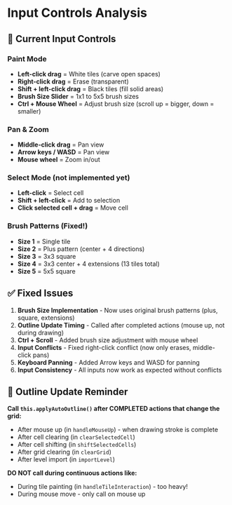 # Input Controls Analysis

## 🎯 **Current Input Controls**

### **Paint Mode**
- **Left-click drag** = White tiles (carve open spaces)
- **Right-click drag** = Erase (transparent)
- **Shift + left-click drag** = Black tiles (fill solid areas)
- **Brush Size Slider** = 1x1 to 5x5 brush sizes
- **Ctrl + Mouse Wheel** = Adjust brush size (scroll up = bigger, down = smaller)

### **Pan & Zoom**
- **Middle-click drag** = Pan view
- **Arrow keys / WASD** = Pan view
- **Mouse wheel** = Zoom in/out

### **Select Mode** (not implemented yet)
- **Left-click** = Select cell
- **Shift + left-click** = Add to selection
- **Click selected cell + drag** = Move cell

### **Brush Patterns** (Fixed!)
- **Size 1** = Single tile
- **Size 2** = Plus pattern (center + 4 directions)
- **Size 3** = 3x3 square
- **Size 4** = 3x3 center + 4 extensions (13 tiles total)
- **Size 5** = 5x5 square

## ✅ **Fixed Issues**

1. **Brush Size Implementation** - Now uses original brush patterns (plus, square, extensions)
2. **Outline Update Timing** - Called after completed actions (mouse up, not during drawing)
3. **Ctrl + Scroll** - Added brush size adjustment with mouse wheel
4. **Input Conflicts** - Fixed right-click conflict (now only erases, middle-click pans)
5. **Keyboard Panning** - Added Arrow keys and WASD for panning
6. **Input Consistency** - All inputs now work as expected without conflicts

## 📝 **Outline Update Reminder**

**Call `this.applyAutoOutline()` after COMPLETED actions that change the grid:**
- After mouse up (in `handleMouseUp`) - when drawing stroke is complete
- After cell clearing (in `clearSelectedCell`)
- After cell shifting (in `shiftSelectedCells`)
- After grid clearing (in `clearGrid`)
- After level import (in `importLevel`)

**DO NOT call during continuous actions like:**
- During tile painting (in `handleTileInteraction`) - too heavy!
- During mouse move - only call on mouse up
